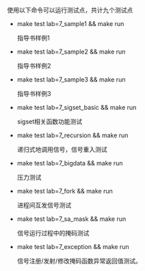 使用以下命令可以运行测试点，共计九个测试点

- make test lab=7_sample1 && make run

  指导书样例1

- make test lab=7_sample2 && make run

  指导书样例2

- make test lab=7_sample3 && make run

  指导书样例3

- make test lab=7_sigset_basic && make run

  sigset相关函数功能测试

- make test lab=7_recursion && make run

  递归式地调用信号，信号重入测试

- make test lab=7_bigdata && make run

  压力测试

- make test lab=7_fork && make run

  进程间互发信号测试

- make test lab=7_sa_mask && make run

  信号运行过程中的掩码测试

- make test lab=7_exception && make run

  信号注册/发射/修改掩码函数异常返回值测试。
